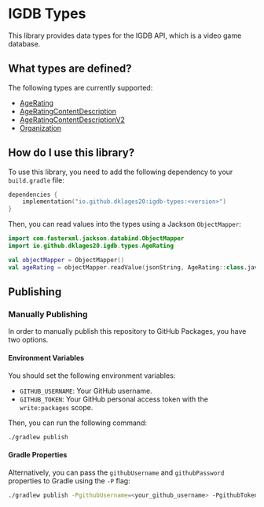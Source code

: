 # IGDB Types

This library provides data types for the IGDB API, which is a video game database.

## What types are defined?

The following types are currently supported:

- [AgeRating](https://api-docs.igdb.com/#age-rating)
- [AgeRatingContentDescription](https://api-docs.igdb.com/#age-rating-content-description)
- [AgeRatingContentDescriptionV2](https://api-docs.igdb.com/#age-rating-content-description-v2)
- [Organization](https://api-docs.igdb.com/#organization)

## How do I use this library?

To use this library, you need to add the following dependency to your `build.gradle` file:

```kotlin
dependencies {
    implementation("io.github.dklages20:igdb-types:<version>")
}
```

Then, you can read values into the types using a Jackson `ObjectMapper`:

```kotlin
import com.fasterxml.jackson.databind.ObjectMapper
import io.github.dklages20.igdb.types.AgeRating

val objectMapper = ObjectMapper()
val ageRating = objectMapper.readValue(jsonString, AgeRating::class.java)
```

## Publishing

### Manually Publishing

In order to manually publish this repository to GitHub Packages, you have two options.

#### Environment Variables

You should set the following environment variables:

- `GITHUB_USERNAME`: Your GitHub username.
- `GITHUB_TOKEN`: Your GitHub personal access token with the `write:packages` scope.

Then, you can run the following command:

```bash
./gradlew publish
```

#### Gradle Properties

Alternatively, you can pass the `githubUsername` and `githubPassword` properties to Gradle using the `-P` flag:

```bash
./gradlew publish -PgithubUsername=<your_github_username> -PgithubToken=<your_github_token>
```
